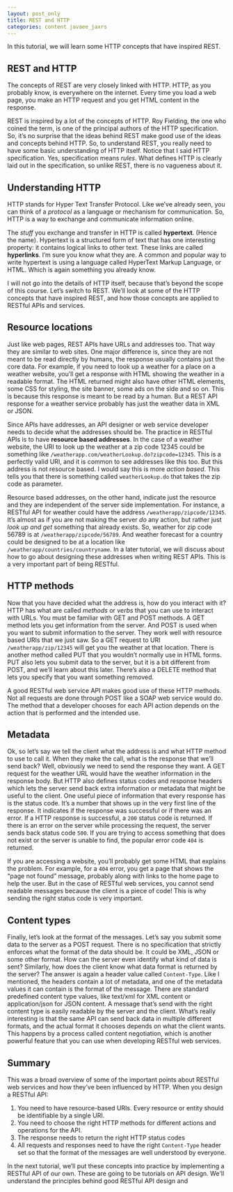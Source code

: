```yaml
---           
layout: post_only
title: REST and HTTP
categories: content javaee_jaxrs
---
```


In this tutorial, we will learn some HTTP concepts that have inspired REST.

## REST and HTTP

The concepts of REST are very closely linked with HTTP. HTTP, as you probably know, is everywhere on the internet. Every time you load a web page, you make an HTTP request and you get HTML content in the response.

REST is inspired by a lot of the concepts of HTTP. Roy Fielding, the one who coined the term, is one of the principal authors of the HTTP specification. So, it’s no surprise that the ideas behind REST make good use of the ideas and concepts behind HTTP. So, to understand REST, you really need to have some basic understanding of HTTP itself. Notice that I said HTTP specification. Yes, specification means _rules_. What defines HTTP is clearly laid out in the specification, so unlike REST, there is no vagueness about it.

## Understanding HTTP

HTTP stands for Hyper Text Transfer Protocol. Like we’ve already seen, you can think of a _protocol_ as a language or mechanism for communication. So, HTTP is a way to exchange and communicate information online.

The _stuff_ you exchange and transfer in HTTP is called **hypertext**. (Hence the name). Hypertext is a structured form of text that has one interesting property: it contains logical links to other text. These links are called **hyperlinks**. I’m sure you know what they are. A common and popular way to write hypertext is using a language called HyperText Markup Language, or HTML. Which is again something you already know.

I will not go into the details of HTTP itself, because that’s beyond the scope of this course. Let’s switch to REST. We’ll look at some of the HTTP concepts that have inspired REST, and how those concepts are applied to RESTful APIs and services.

## Resource locations

Just like web pages, REST APIs have URLs and addresses too. That way they are similar to web sites. One major difference is, since they are not meant to be read directly by humans, the response usually contains just the core data. For example, if you need to look up a weather for a place on a weather website, you’ll get a response with HTML showing the weather in a readable format. The HTML returned might also have other HTML elements, some CSS for styling, the site banner, some ads on the side and so on. This is because this response is meant to be read by a human. But a REST API response for a weather service probably has just the weather data in XML or JSON.

Since APIs have addresses, an API designer or web service developer needs to decide what the addresses should be. The practice in RESTful APIs is to have **resource based addresses**. In the case of a weather website, the URI to look up the weather at a zip code 12345 could be something like `/weatherapp.com/weatherLookup.do?zipcode=12345`. This is a perfectly valid URI, and it is common to see addresses like this too. But this address is not resource based. I would say this is more _action based_. This tells you that there is something called `weatherLookup.do` that takes the zip code as parameter. 

Resource based addresses, on the other hand, indicate just the resource and they are independent of the server side implementation. For instance, a RESTful API for weather could have the address `/weatherapp/zipcode/12345`. It’s almost as if you are not making the server _do_ any action, but rather just _look up and get_ something that already exists. So, weather for zip code 56789 is at `/weatherapp/zipcode/56789`. And weather forecast for a country could be designed to be at a location like `/weatherapp/countries/countryname`. In a later tutorial, we will discuss about how to go about designing these addresses when writing REST APIs. This is a very important part of being RESTful.

## HTTP methods

Now that you have decided what the address is, how do you interact with it? HTTP has what are called _methods_ or _verbs_ that you can use to interact with URLs. You must be familiar with GET and POST methods. A GET method lets you get information from the server. And POST is used when you want to submit information to the server. They work well with resource based URIs that we just saw. So a GET request to URI `/weatherapp/zip/12345` will get you the weather at that location. There is another method called PUT that you wouldn’t normally use in HTML forms. PUT also lets you submit data to the server, but it is a bit different from POST, and we’ll learn about this later. There’s also a DELETE method that lets you specify that you want something removed.

A good RESTful web service API makes good use of these HTTP methods. Not all requests are done through POST like a SOAP web service would do. The method that a developer chooses for each API action depends on the action that is performed and the intended use. 

## Metadata

Ok, so let’s say we tell the client what the address is and what HTTP method to use to call it. When they make the call, what is the response that we’ll send back? Well, obviously we need to send the response they want. A GET request for the weather URL would have the weather information in the response body. But HTTP also defines status codes and response headers which lets the server send back extra information or metadata that might be useful to the client. One useful piece of information that every response has is the status code. It’s a number that shows up in the very first line of the response. It indicates if the response was successful or if there was an error. If a HTTP response is successful, a `200` status code is returned. If there is an error on the server while processing the request, the server sends back status code `500`. If you are trying to access something that does not exist or the server is unable to find, the popular error code `404` is returned. 

If you are accessing a website, you’ll probably get some HTML that explains the problem. For example, for a `404` error, you get a page that shows the “page not found” message, probably along with links to the home page to help the user. But in the case of RESTful web services, you cannot send readable messages because the client is a piece of code! This is why sending the right status code is very important. 

## Content types

Finally, let’s look at the format of the messages. Let’s say you submit some data to the server as a POST request. There is no specification that strictly enforces what the format of the data should be. It could be XML, JSON or some other format. How can the server even identify what kind of data is sent? Similarly, how does the client know what data format is returned by the server? The answer is again a header value called `Content-Type`. Like I mentioned, the headers contain a lot of metadata, and one of the metadata values it can contain is the format of the message. There are standard predefined content type values, like text/xml for XML content or application/json for JSON content. A message that’s send with the right content type is easily readable by the server and the client. What’s really interesting is that the same API can send back data in multiple different formats, and the actual format it chooses depends on what the client wants. This happens by a process called content negotiation, which is another powerful feature that you can use when developing RESTful web services.

## Summary

This was a broad overview of some of the important points about RESTful web services and how they’ve been influenced by HTTP. When you design a RESTful API:

1. You need to have resource-based URIs. Every resource or entity should be identifiable by a single URI.
2. You need to choose the right HTTP methods for different actions and operations for the API.
3. The response needs to return the right HTTP status codes
4. All requests and responses need to have the right `Content-Type` header set so that the format of the messages are well understood by everyone.

In the next tutorial, we’ll put these concepts into practice by implementing a RESTful API of our own. These are going to be tutorials on API design. We'll understand the principles behind good RESTful API design and 